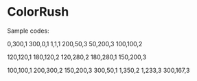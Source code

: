 # ColorRush

Sample codes: 

0,300,1 300,0,1 1,1,1 200,50,3 50,200,3 100,100,2

120,120,1 180,120,2 120,280,2 180,280,1 150,200,3

100,100,1 200,300,2 150,200,3 300,50,1 1,350,2 1,233,3 300,167,3
